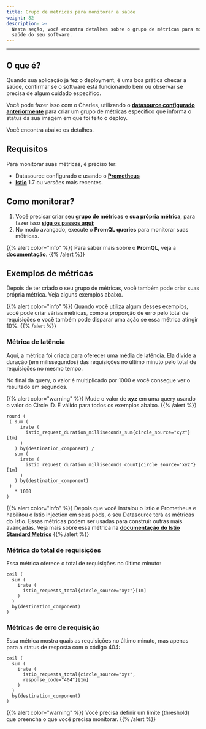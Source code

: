 ```yaml
---
title: Grupo de métricas para monitorar a saúde
weight: 82
description: >-
  Nesta seção, você encontra detalhes sobre o grupo de métricas para monitorar a
  saúde do seu software.
---
```


---

## **O que é?**

Quando sua aplicação já fez o deployment, é uma boa prática checar a saúde, confirmar se o software está funcionando bem ou observar se precisa de algum cuidado específico. 

Você pode fazer isso com o Charles, utilizando o [**datasource configurado anteriormente**](/pt/primeiros-passos/definindo-um-workspace/adicionando-o-datasource/) para criar um grupo de métricas especifico que informa o status da sua imagem em que foi feito o deploy. 

 Você encontra abaixo os detalhes.

## **Requisitos**

Para monitorar suas métricas, é preciso ter: 

*  Datasource configurado e usando o [**Prometheus**](https://prometheus.io/)
*  [**Istio**](https://istio.io/latest/) 1.7 ou versões mais recentes.

## Como monitorar?

1. Você precisar criar seu **grupo de métricas** e **sua própria métrica**, para fazer isso [**siga os passos aqui**](/pt/referência/métricas/grupo-de-métricas/);
2. No modo avançado, execute o **PromQL queries** para monitorar suas métricas. 

{{% alert color="info" %}}
Para saber mais sobre o **PromQL**, veja a [**documentação**](https://prometheus.io/docs/prometheus/latest/querying/basics/).
{{% /alert %}}

## **Exemplos de métricas**

Depois de ter criado o seu grupo de métricas, você também pode criar suas própria métrica. Veja alguns exemplos abaixo.

{{% alert color="info" %}}
Quando você utiliza algum desses exemplos, você pode criar várias métricas, como a proporção de erro pelo total de requisições e você também pode disparar uma ação se essa métrica atingir 10%. 
{{% /alert %}}

### **Métrica de latência** 

Aqui, a métrica foi criada para oferecer uma média de latência. Ela divide a duração \(em milissegundos\) das requisições no último minuto pelo total de requisições no mesmo tempo. 

No final da query, o valor é multiplicado por 1000 e você consegue ver o resultado em segundos.

{{% alert color="warning" %}}
Mude o valor de **xyz**  em uma query usando o valor do Circle ID. É válido para todos os exemplos abaixo. 
{{% /alert %}}

```
round (
 ( sum (
     irate (
       istio_request_duration_milliseconds_sum{circle_source="xyz"}[1m]
     )
   ) by(destination_component) /
   sum (
     irate (
       istio_request_duration_milliseconds_count{circle_source="xyz"}[1m]
     )
   ) by(destination_component)
 ) 
   * 1000
)
```

{{% alert color="info" %}}
Depois que você instalou o Istio e Prometheus e habilitou o Istio injection em seus pods,  o seu Datasource terá as métricas do Istio. Essas métricas podem ser usadas para construir outras mais avançadas. Veja mais sobre essa métrica na [**documentação do Istio Standard Metrics**](https://istio.io/latest/docs/reference/config/metrics/)
{{% /alert %}}

### **Métrica do total de requisições** 

Essa métrica oferece o total de requisições no último minuto: 

```
ceil (
  sum (
    irate (
      istio_requests_total{circle_source="xyz"}[1m]
    )
  ) 
  by(destination_component)
) 
```

### **Métricas de erro de requisição**

Essa métrica mostra quais as requisições no último minuto, mas apenas para a status de resposta com o código 404: 

```
ceil (
  sum (
    irate (
      istio_requests_total{circle_source="xyz",
      response_code="404"}[1m]
    )
  ) 
  by(destination_component)
) 
```

{{% alert color="warning" %}}
Você precisa definir um limite \(threshold\) que preencha o que você precisa monitorar. 
{{% /alert %}}
